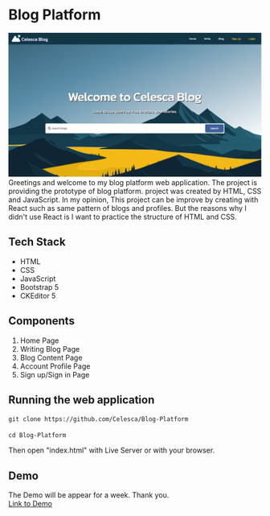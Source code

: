 # Blog Platform
![Blog Platform](https://github.com/Celesca/Celesca/blob/main/Project%20Picture/blog-platform.PNG)
Greetings and welcome to my blog platform web application. The project is providing the prototype of blog platform.
project was created by HTML, CSS and JavaScript. 
In my opinion, This project can be improve by creating with React such as same pattern of blogs and profiles.
But the reasons why I didn't use React is I want to practice the structure of HTML and CSS.

## Tech Stack
- HTML
- CSS
- JavaScript
- Bootstrap 5
- CKEditor 5

## Components
1. Home Page
2. Writing Blog Page
3. Blog Content Page
4. Account Profile Page
5. Sign up/Sign in Page

## Running the web application
```
git clone https://github.com/Celesca/Blog-Platform

cd Blog-Platform
```
Then open "index.html" with Live Server or with your browser.

## Demo
The Demo will be appear for a week. Thank you.<br>
[Link to Demo](https://folk-sawit.netlify.app/)
